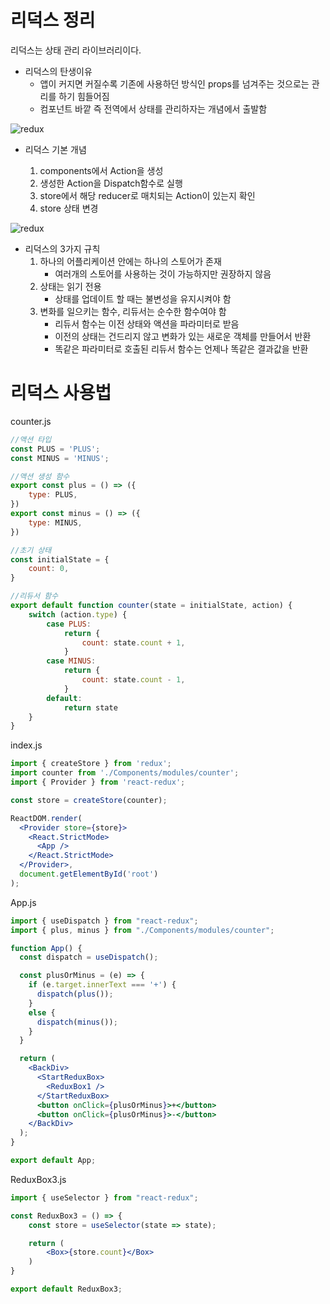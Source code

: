 # 리덕스 정리

리덕스는 상태 관리 라이브러리이다.
  
- 리덕스의 탄생이유
  - 앱이 커지면 커질수록 기존에 사용하던 방식인 props를 넘겨주는 것으로는 관리를 하기 힘들어짐
  - 컴포넌트 바깥 즉 전역에서 상태를 관리하자는 개념에서 출발함

![redux](https://media.vlpt.us/images/dongha1992/post/baf07786-6f96-4c3a-bd0d-a3f22aead76c/%E1%84%89%E1%85%B3%E1%84%8F%E1%85%B3%E1%84%85%E1%85%B5%E1%86%AB%E1%84%89%E1%85%A3%E1%86%BA%202020-12-13%20%E1%84%8B%E1%85%A9%E1%84%8C%E1%85%A5%E1%86%AB%201.36.52.png)

- 리덕스 기본 개념

  1. components에서 Action을 생성
  2. 생성한 Action을 Dispatch함수로 실행
  3. store에서 해당 reducer로 매치되는 Action이 있는지 확인
  4. store 상태 변경
   
![redux](https://image.toast.com/aaaabcy/post/1598521393339redux.png)
   
- 리덕스의 3가지 규칙
  1. 하나의 어플리케이션 안에는 하나의 스토어가 존재
      - 여러개의 스토어를 사용하는 것이 가능하지만 권장하지 않음
  2. 상태는 읽기 전용
      - 상태를 업데이트 할 때는 불변성을 유지시켜야 함
  3. 변화를 일으키는 함수, 리듀서는 순수한 함수여야 함
      - 리듀서 함수는 이전 상태와 액션을 파라미터로 받음
      - 이전의 상태는 건드리지 않고 변화가 있는 새로운 객체를 만들어서 반환
      - 똑같은 파라미터로 호출된 리듀서 함수는 언제나 똑같은 결과값을 반환

# 리덕스 사용법
counter.js
```jsx
//액션 타입
const PLUS = 'PLUS';
const MINUS = 'MINUS';

//액션 생성 함수
export const plus = () => ({
    type: PLUS,
})
export const minus = () => ({
    type: MINUS,
})

//초기 상태
const initialState = {
    count: 0,
}

//리듀서 함수
export default function counter(state = initialState, action) {
    switch (action.type) {
        case PLUS:
            return {
                count: state.count + 1,
            }
        case MINUS:
            return {
                count: state.count - 1,
            }
        default:
            return state
    }
}
```

index.js
```jsx
import { createStore } from 'redux';
import counter from './Components/modules/counter';
import { Provider } from 'react-redux';

const store = createStore(counter);

ReactDOM.render(
  <Provider store={store}>
    <React.StrictMode>
      <App />
    </React.StrictMode>
  </Provider>,
  document.getElementById('root')
);
```

App.js
```jsx
import { useDispatch } from "react-redux";
import { plus, minus } from "./Components/modules/counter";

function App() {
  const dispatch = useDispatch();

  const plusOrMinus = (e) => {
    if (e.target.innerText === '+') {
      dispatch(plus());
    }
    else {
      dispatch(minus());
    }
  }

  return (
    <BackDiv>
      <StartReduxBox>
        <ReduxBox1 />
      </StartReduxBox>
      <button onClick={plusOrMinus}>+</button>
      <button onClick={plusOrMinus}>-</button>
    </BackDiv>
  );
}

export default App;
```

ReduxBox3.js
```jsx
import { useSelector } from "react-redux";

const ReduxBox3 = () => {
    const store = useSelector(state => state);

    return (
        <Box>{store.count}</Box>
    )
}

export default ReduxBox3;
```